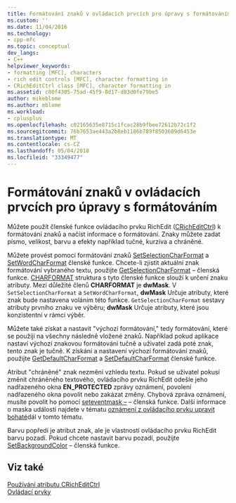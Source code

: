 ```yaml
---
title: Formátování znaků v ovládacích prvcích pro úpravy s formátováním | Microsoft Docs
ms.custom: ''
ms.date: 11/04/2016
ms.technology:
- cpp-mfc
ms.topic: conceptual
dev_langs:
- C++
helpviewer_keywords:
- formatting [MFC], characters
- rich edit controls [MFC], character formatting in
- CRichEditCtrl class [MFC], character formatting in
ms.assetid: c80f4305-75ad-45f9-8d17-d83d0fe79be5
author: mikeblome
ms.author: mblome
ms.workload:
- cplusplus
ms.openlocfilehash: c02165635e8715c1fcac28b9fbee72612b72c1f2
ms.sourcegitcommit: 76b7653ae443a2b8eb1186b789f8503609d6453e
ms.translationtype: MT
ms.contentlocale: cs-CZ
ms.lasthandoff: 05/04/2018
ms.locfileid: "33349477"
---
```

# <a name="character-formatting-in-rich-edit-controls"></a>Formátování znaků v ovládacích prvcích pro úpravy s formátováním
Můžete použít členské funkce ovládacího prvku RichEdit ([CRichEditCtrl](../mfc/reference/cricheditctrl-class.md)) k formátování znaků a načíst informace o formátování. Znaky můžete zadat písmo, velikost, barvu a efekty například tučné, kurzíva a chráněné.  
  
 Můžete provést pomocí formátování znaků [SetSelectionCharFormat](../mfc/reference/cricheditctrl-class.md#setselectioncharformat) a [SetWordCharFormat](../mfc/reference/cricheditctrl-class.md#setwordcharformat) členské funkce. Chcete-li zjistit aktuální znak formátování vybraného textu, použijte [GetSelectionCharFormat](../mfc/reference/cricheditctrl-class.md#getselectioncharformat) – členská funkce. [CHARFORMAT](http://msdn.microsoft.com/library/windows/desktop/bb787881) struktura s tyto členské funkce slouží k určení znaku atributy. Mezi důležité členů **CHARFORMAT** je **dwMask**. V `SetSelectionCharFormat` a `SetWordCharFormat`, **dwMask** Určuje atributy, které znak bude nastavena voláním této funkce. `GetSelectionCharFormat` sestavy atributy prvního znaku ve výběru; **dwMask** Určuje atributy, které jsou konzistentní v rámci výběr.  
  
 Můžete také získat a nastavit "výchozí formátování," tedy formátování, které se použijí na všechny následně vložené znaků. Například pokud aplikace nastaví výchozí znakovou formátování tučně a uživatel zadá poté znak, tento znak je tučně. K získání a nastavení výchozí formátování znaků, použijte [GetDefaultCharFormat](../mfc/reference/cricheditctrl-class.md#getdefaultcharformat) a [SetDefaultCharFormat](../mfc/reference/cricheditctrl-class.md#setdefaultcharformat) členské funkce.  
  
 Atribut "chráněné" znak nezmění vzhledu textu. Pokud se uživatel pokusí změnit chráněného textového, ovládacího prvku RichEdit odešle jeho nadřazeného okna **EN_PROTECTED** zprávy oznámení, povolení nadřazeného okna povolit nebo zakázat změny. Chybová zpráva oznámení, musíte povolit ho pomocí [seteventmask –](../mfc/reference/cricheditctrl-class.md#seteventmask) – členská funkce. Další informace o maska událostí najdete v tématu [oznámení z ovládacího prvku upravit bohaté](../mfc/notifications-from-a-rich-edit-control.md)dál v tomto tématu.  
  
 Barvu popředí je atribut znak, ale je vlastností ovládacího prvku RichEdit barvu pozadí. Pokud chcete nastavit barvu pozadí, použijte [SetBackgroundColor](../mfc/reference/cricheditctrl-class.md#setbackgroundcolor) – členská funkce.  
  
## <a name="see-also"></a>Viz také  
 [Používání atributu CRichEditCtrl](../mfc/using-cricheditctrl.md)   
 [Ovládací prvky](../mfc/controls-mfc.md)

